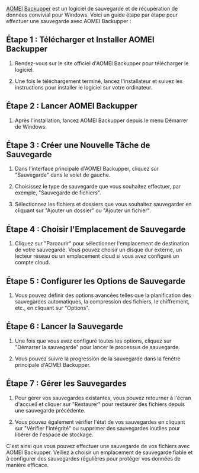 [AOMEI Backupper](https://www.ubackup.com/fr/index.html) est un logiciel de sauvegarde et de récupération de données convivial pour Windows. Voici un guide étape par étape pour effectuer une sauvegarde avec AOMEI Backupper :

## Étape 1 : Télécharger et Installer AOMEI Backupper

1. Rendez-vous sur le site officiel d'AOMEI Backupper pour télécharger le logiciel.

2. Une fois le téléchargement terminé, lancez l'installateur et suivez les instructions pour installer le logiciel sur votre ordinateur.

## Étape 2 : Lancer AOMEI Backupper

1. Après l'installation, lancez AOMEI Backupper depuis le menu Démarrer de Windows.

## Étape 3 : Créer une Nouvelle Tâche de Sauvegarde

1. Dans l'interface principale d'AOMEI Backupper, cliquez sur "Sauvegarde" dans le volet de gauche.

2. Choisissez le type de sauvegarde que vous souhaitez effectuer, par exemple, "Sauvegarde de fichiers".

3. Sélectionnez les fichiers et dossiers que vous souhaitez sauvegarder en cliquant sur "Ajouter un dossier" ou "Ajouter un fichier".

## Étape 4 : Choisir l'Emplacement de Sauvegarde

1. Cliquez sur "Parcourir" pour sélectionner l'emplacement de destination de votre sauvegarde. Vous pouvez choisir un disque dur externe, un lecteur réseau ou un emplacement cloud si vous avez configuré un compte cloud.

## Étape 5 : Configurer les Options de Sauvegarde

1. Vous pouvez définir des options avancées telles que la planification des sauvegardes automatiques, la compression des fichiers, le chiffrement, etc., en cliquant sur "Options".

## Étape 6 : Lancer la Sauvegarde

1. Une fois que vous avez configuré toutes les options, cliquez sur "Démarrer la sauvegarde" pour lancer le processus de sauvegarde.

2. Vous pouvez suivre la progression de la sauvegarde dans la fenêtre principale d'AOMEI Backupper.

## Étape 7 : Gérer les Sauvegardes

1. Pour gérer vos sauvegardes existantes, vous pouvez retourner à l'écran d'accueil et cliquer sur "Restaurer" pour restaurer des fichiers depuis une sauvegarde précédente.

2. Vous pouvez également vérifier l'état de vos sauvegardes en cliquant sur "Vérifier l'intégrité" ou supprimer des sauvegardes inutiles pour libérer de l'espace de stockage.

C'est ainsi que vous pouvez effectuer une sauvegarde de vos fichiers avec AOMEI Backupper. Veillez à choisir un emplacement de sauvegarde fiable et à configurer des sauvegardes régulières pour protéger vos données de manière efficace.